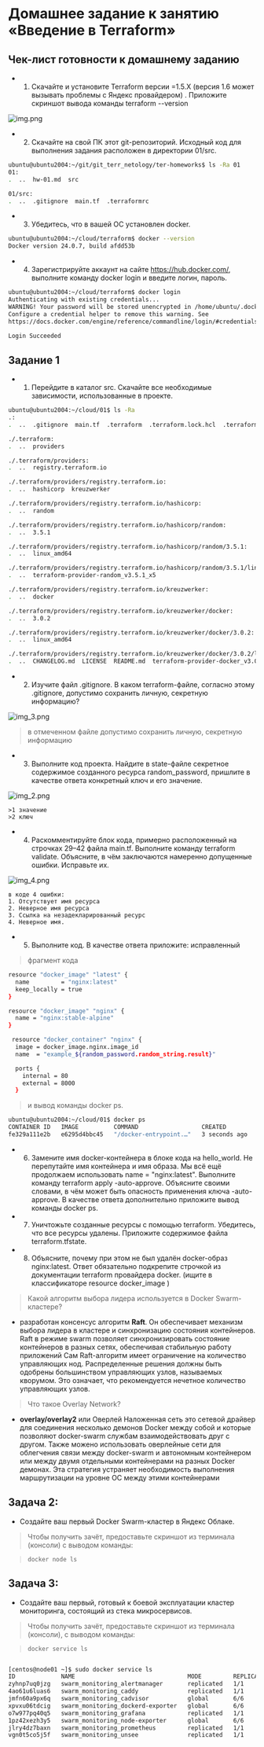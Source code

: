 # Домашнее задание к занятию «Введение в Terraform»

## Чек-лист готовности к домашнему заданию
* 1. Скачайте и установите Terraform версии =1.5.Х (версия 1.6 может вызывать проблемы с Яндекс провайдером) . Приложите скриншот вывода команды terraform --version

![img.png](Img/img.png)

* 2. Скачайте на свой ПК этот git-репозиторий. Исходный код для выполнения задания расположен в директории 01/src.

```bash
ubuntu@ubuntu2004:~/git/git_terr_netology/ter-homeworks$ ls -Ra 01
01:
.  ..  hw-01.md  src

01/src:
.  ..  .gitignore  main.tf  .terraformrc
```    

* 3.  Убедитесь, что в вашей ОС установлен docker.

```bash
ubuntu@ubuntu2004:~/cloud/terraform$ docker --version
Docker version 24.0.7, build afdd53b
```    

* 4. Зарегистрируйте аккаунт на сайте https://hub.docker.com/, выполните команду docker login и введите логин, пароль. 

```bash
ubuntu@ubuntu2004:~/cloud/terraform$ docker login
Authenticating with existing credentials...
WARNING! Your password will be stored unencrypted in /home/ubuntu/.docker/config.json.
Configure a credential helper to remove this warning. See
https://docs.docker.com/engine/reference/commandline/login/#credentials-store

Login Succeeded
```    

## Задание 1
* 1. Перейдите в каталог src. Скачайте все необходимые зависимости, использованные в проекте.

```bash
ubuntu@ubuntu2004:~/cloud/01$ ls -Ra
.:
.  ..  .gitignore  main.tf  .terraform  .terraform.lock.hcl  .terraformrc  terraform.tfstate

./.terraform:
.  ..  providers

./.terraform/providers:
.  ..  registry.terraform.io

./.terraform/providers/registry.terraform.io:
.  ..  hashicorp  kreuzwerker

./.terraform/providers/registry.terraform.io/hashicorp:
.  ..  random

./.terraform/providers/registry.terraform.io/hashicorp/random:
.  ..  3.5.1

./.terraform/providers/registry.terraform.io/hashicorp/random/3.5.1:
.  ..  linux_amd64

./.terraform/providers/registry.terraform.io/hashicorp/random/3.5.1/linux_amd64:
.  ..  terraform-provider-random_v3.5.1_x5

./.terraform/providers/registry.terraform.io/kreuzwerker:
.  ..  docker

./.terraform/providers/registry.terraform.io/kreuzwerker/docker:
.  ..  3.0.2

./.terraform/providers/registry.terraform.io/kreuzwerker/docker/3.0.2:
.  ..  linux_amd64

./.terraform/providers/registry.terraform.io/kreuzwerker/docker/3.0.2/linux_amd64:
.  ..  CHANGELOG.md  LICENSE  README.md  terraform-provider-docker_v3.0.2
```    

* 2. Изучите файл .gitignore. В каком terraform-файле, согласно этому .gitignore, допустимо сохранить личную, секретную информацию?

![img_3.png](Img/img_3.png)

> в отмеченном файле допустимо сохранить личную, секретную информацию

* 3. Выполните код проекта. Найдите в state-файле секретное содержимое созданного ресурса random_password, пришлите в качестве ответа конкретный ключ и его значение.

![img_2.png](Img/img_2.png)

    >1 значение
    >2 ключ

* 4. Раскомментируйте блок кода, примерно расположенный на строчках 29–42 файла main.tf. Выполните команду terraform validate. 
Объясните, в чём заключаются намеренно допущенные ошибки. Исправьте их.

![img_4.png](Img/img_4.png)

    в коде 4 ошибки:
    1. Отсутствует имя ресурса
    2. Неверное имя ресурса 
    3. Ссылка на незадекларированный ресурс
    4. Неверное имя.

* 5. Выполните код. В качестве ответа приложите: исправленный 
 

>фрагмент кода 

```bash
resource "docker_image" "latest" {
  name         = "nginx:latest"
  keep_locally = true
}

resource "docker_image" "nginx" {
  name = "nginx:stable-alpine"
}

 resource "docker_container" "nginx" {
  image = docker_image.nginx.image_id
  name  = "example_${random_password.random_string.result}"

  ports {
    internal = 80
    external = 8000
  }
```

> и вывод команды docker ps.

```bash
ubuntu@ubuntu2004:~/cloud/01$ docker ps
CONTAINER ID   IMAGE          COMMAND                  CREATED         STATUS         PORTS                  NAMES
fe329a111e2b   e6295d4bbc45   "/docker-entrypoint.…"   3 seconds ago   Up 2 seconds   0.0.0.0:8000->80/tcp   example_6P9JIAU5jb6TqKOB
```


* 6. Замените имя docker-контейнера в блоке кода на hello_world. Не перепутайте имя контейнера и имя образа. Мы всё ещё продолжаем использовать name = "nginx:latest". Выполните команду terraform apply -auto-approve. Объясните своими словами, в чём может быть опасность применения ключа -auto-approve. В качестве ответа дополнительно приложите вывод команды docker ps.

* 7. Уничтожьте созданные ресурсы с помощью terraform. Убедитесь, что все ресурсы удалены. Приложите содержимое файла terraform.tfstate.

* 8. Объясните, почему при этом не был удалён docker-образ nginx:latest. Ответ обязательно подкрепите строчкой из документации terraform провайдера docker. (ищите в классификаторе resource docker_image )


>  Какой алгоритм выбора лидера используется в Docker Swarm-кластере?

 - разработан консенсус алгоритм **Raft**. Он обеспечивает механизм выбора лидера в кластере и синхронизацию состояния контейнеров. 
Raft в режиме swarm позволяет синхронизировать состояние контейнеров в разных сетях, обеспечивая стабильную работу приложений
Сам Raft-алгоритм имеет ограничение на количество управляющих нод. Распределенные решения
должны быть одобрены большинством управляющих узлов, называемых кворумом. Это означает, что рекомендуется нечетное количество управляющих узлов.

>  Что такое Overlay Network?

  - **overlay/overlay2** или Оверлей Наложенная сеть это сетевой драйвер для соединения несколько демонов Docker между собой 
и которые позволяют docker-swarm службам взаимодействовать друг с другом. 
Также можено использовать оверлейные сети для облегчения связи между docker-swarm и автономным контейнером 
или между двумя отдельными контейнерами на разных Docker демонах. 
Эта стратегия устраняет необходимость выполнения маршрутизации на уровне ОС между этими контейнерами

## Задача 2:
* Создайте ваш первый Docker Swarm-кластер в Яндекс Облаке.
>Чтобы получить зачёт, предоставьте скриншот из терминала (консоли) с выводом команды:
 
> ```
> docker node ls
> ```

</details>

      
 
## Задача 3:
* Создайте ваш первый, готовый к боевой эксплуатации кластер мониторинга, состоящий из стека микросервисов.
> Чтобы получить зачёт, предоставьте скриншот из терминала (консоли), с выводом команды:

  > ```
> docker service ls
> ```

</details>

```bash

[centos@node01 ~]$ sudo docker service ls
ID             NAME                                MODE         REPLICAS   IMAGE                                          PORTS
zyhnp7uq0jzg   swarm_monitoring_alertmanager       replicated   1/1        stefanprodan/swarmprom-alertmanager:v0.14.0    
4ao61u6luas6   swarm_monitoring_caddy              replicated   1/1        stefanprodan/caddy:latest                      *:3000->3000/tcp, *:9090->9090/tcp, *:9093-9094->9093-9094/tcp
jmfn60a9px6q   swarm_monitoring_cadvisor           global       6/6        google/cadvisor:latest                         
xpvxu06tdcig   swarm_monitoring_dockerd-exporter   global       6/6        stefanprodan/caddy:latest                      
o7w977pq40q5   swarm_monitoring_grafana            replicated   1/1        stefanprodan/swarmprom-grafana:5.3.4           
1pz42xezh3y5   swarm_monitoring_node-exporter      global       6/6        stefanprodan/swarmprom-node-exporter:v0.16.0   
jlry4dz7baxn   swarm_monitoring_prometheus         replicated   1/1        stefanprodan/swarmprom-prometheus:v2.5.0       
vgn0t5co5j5f   swarm_monitoring_unsee              replicated   1/1        cloudflare/unsee:v0.8.0        
 
```





